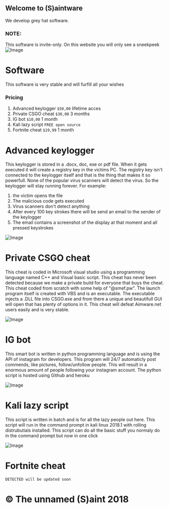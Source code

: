## Welcome to (S)aintware

We develop grey hat software.

### NOTE:

This software is invite-only. On this website you will only see a sneekpeek
![Image](https://www.franciscanmedia.org/wp-content/uploads/2015/10/SOD-1024-SaintAnthonyMaryClaret-790x480.jpg)

# Software

This software is very stable and will furfill all your wishes

### Pricing
1. Advanced keylogger `$50,00` lifetime acces
2. Private CSGO cheat `$30,00` 3 months
3. IG bot `$10,00` 1 month
4. Kali lazy script `FREE open source`
5. Fortnite cheat `$19,99` 1 month

# Advanced keylogger

This keylogger is stored in a .docx, doc, exe or pdf file. When it gets executed it will create a registry key in the victims PC. The registry key isn't connected to the keylogger itself and that is the thing that makes it so powerfull. None of the popular virus scanners will detect the virus. So the keylogger will stay running forever. For example: 
1. the victim opens the file
2. The malicious code gets executed
3. Virus scanners don't detect anything
4. After every 100 key strokes there will be send an email to the sender of the keylogger
5. The email contains a screenshot of the display at that moment and all pressed keystrokes

![Image](https://i.ytimg.com/vi/MjTZc5cGYOY/maxresdefault.jpg)

# Private CSGO cheat

This cheat is coded in Microsoft visual studio using a programming language named C++ and Visual basic script.
This cheat has never been detected because we make a private build for everyone that buys the cheat. This cheat coded from scratch with some help of "@smef.pw". The launch program itself is created with VBS and is an executable. The executable injects a .DLL file into CSGO.exe and from there a unique and beautifull GUI will open that has plenty of options in it. This cheat will defeat Aimware.net users easily and is very stable.

![Image](https://smef.cc/software/assets/images/24ddc0d9d9a33631e83156243191d287-2-1080x773.png)


# IG bot

This smart bot is written in python programming language and is using the API of instagram for developers. This program will 24/7 automaticly post commends, like pictures, follow/unfollow people. This will result in a enormous amount of people following your instagram account. The python script is hosted using Github and heroku

![Image](https://cdn-images-1.medium.com/max/627/1*nO0f6GsXOlELE93TOxqXLw.png)

# Kali lazy script

This script is written in batch and is for all the lazy people out here. This script will run in the command prompt in kali linux 2018.1 with rolling distrubutials installed. This script can do all the basic stuff you normaly do in the command prompt but now in one click

![Image](https://camo.githubusercontent.com/3de3750dcd7a81720c855a045dbbf1f6e723a105/68747470733a2f2f692e696d6775722e636f6d2f5167544c4b78522e6a7067)

# Fortnite cheat
`DETECTED will be updated soon`


# © The unnamed (S)aint 2018
